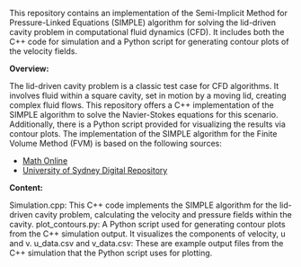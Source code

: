 This repository contains an implementation of the Semi-Implicit Method for Pressure-Linked Equations (SIMPLE) algorithm for solving the lid-driven cavity problem in computational fluid dynamics (CFD). It includes both the C++ code for simulation and a Python script for generating contour plots of the velocity fields.

**Overview:**

The lid-driven cavity problem is a classic test case for CFD algorithms. It involves fluid within a square cavity, set in motion by a moving lid, creating complex fluid flows. This repository offers a C++ implementation of the SIMPLE algorithm to solve the Navier-Stokes equations for this scenario. Additionally, there is a Python script provided for visualizing the results via contour plots. The implementation of the SIMPLE algorithm for the Finite Volume Method (FVM) is based on the following sources:

- [Math Online](https://mathonline.fme.vutbr.cz/download)
- [University of Sydney Digital Repository](https://ses.library.usyd.edu.au/handle/2123/376)

**Content:**

Simulation.cpp: This C++ code implements the SIMPLE algorithm for the lid-driven cavity problem, calculating the velocity and pressure fields within the cavity.
plot_contours.py: A Python script used for generating contour plots from the C++ simulation output. It visualizes the components of velocity, u and v.
u_data.csv and v_data.csv: These are example output files from the C++ simulation that the Python script uses for plotting.
